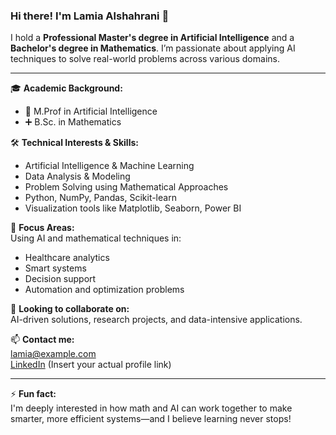 ### Hi there! I'm Lamia Alshahrani 👋

I hold a **Professional Master's degree in Artificial Intelligence** and a **Bachelor's degree in Mathematics**. I’m passionate about applying AI techniques to solve real-world problems across various domains.

---

🎓 **Academic Background:**  
- 🧠 M.Prof in Artificial Intelligence  
- ➕ B.Sc. in Mathematics

🛠️ **Technical Interests & Skills:**  
- Artificial Intelligence & Machine Learning  
- Data Analysis & Modeling  
- Problem Solving using Mathematical Approaches  
- Python, NumPy, Pandas, Scikit-learn  
- Visualization tools like Matplotlib, Seaborn, Power BI

🚀 **Focus Areas:**  
Using AI and mathematical techniques in:
- Healthcare analytics  
- Smart systems  
- Decision support  
- Automation and optimization problems

🤝 **Looking to collaborate on:**  
AI-driven solutions, research projects, and data-intensive applications.

📫 **Contact me:**  
lamia@example.com  
[LinkedIn](https://www.linkedin.com/in/lamia-alshahrani-32a546220//) (Insert your actual profile link)

---

⚡ **Fun fact:**  
I'm deeply interested in how math and AI can work together to make smarter, more efficient systems—and I believe learning never stops!
